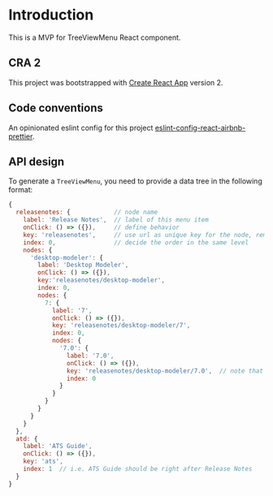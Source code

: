 # Introduction

This is a MVP for TreeViewMenu React component.

## CRA 2

This project was bootstrapped with [Create React App](https://github.com/facebook/create-react-app) version 2.

## Code conventions

An opinionated eslint config for this project [eslint-config-react-airbnb-prettier](https://github.com/iannbing/eslint-config-react-airbnb-prettier).

## API design

To generate a `TreeViewMenu`, you need to provide a data tree in the following format:

```javascript
{
  releasenotes: {            // node name
    label: 'Release Notes',  // label of this menu item
    onClick: () => ({}),     // define behavior
    key: 'releasenotes',     // use url as unique key for the node, removing leading and trailing slashes
    index: 0,                // decide the order in the same level
    nodes: {
      'desktop-modeler': {
        label: 'Desktop Modeler',
        onClick: () => ({}),
        key:'releasenotes/desktop-modeler',
        index: 0,
        nodes: {
          7: {
            label: '7',
            onClick: () => ({}),
            key: 'releasenotes/desktop-modeler/7',
            index: 0,
            nodes: {
              '7.0': {
                label: '7.0',
                onClick: () => ({}),
                key: 'releasenotes/desktop-modeler/7.0',  // note that the URL is not necessarily reflecting the node path
                index: 0
              }
            }
          }
        }
      }
    }
  },
  atd: {
    label: 'ATS Guide',
    onClick: () => ({}),
    key: 'ats',
    index: 1  // i.e. ATS Guide should be right after Release Notes
  }
}

```
